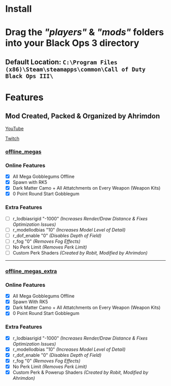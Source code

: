# Install

# Drag the *"players"* & *"mods"* folders into your Black Ops 3 directory

## Default Location: ```C:\Program Files (x86)\Steam\steamapps\common\Call of Duty Black Ops III\```

# Features

## **Mod Created, Packed & Organized by Ahrimdon**

[YouTube](https://youtube.com/@thahrimdon)

[Twitch](https://www.twitch.tv/thahrimdon)

### <ins>offline_megas</ins>

### Online Features
- [X] All Mega Gobblegums Offline
- [X] Spawn with RK5
- [X] Dark Matter Camo + All Attatchments on Every Weapon (Weapon Kits)
- [X] 0 Point Round Start Gobblegum

### Extra Features
- [ ] r_lodbiasrigid "-1000" *(Increases Render/Draw Distance & Fixes Optimization Issues)*
- [ ] r_modellodbias "10" *(Increases Model Level of Detail)*
- [ ] r_dof_enable "0" *(Disables Depth of Field)*
- [ ] r_fog "0" *(Removes Fog Effects)*
- [ ] No Perk Limit *(Removes Perk Limit)*
- [ ] Custom Perk Shaders *(Created by Robit, Modified by Ahrimdon)*

---

### <ins>offline_megas_extra</ins>

### Online Features
- [X] All Mega Gobblegums Offline
- [X] Spawn With RK5
- [X] Dark Matter Camo + All Attatchments on Every Weapon (Weapon Kits)
- [X] 0 Point Round Start Gobblegum

### Extra Features
- [X] r_lodbiasrigid "-1000" *(Increases Render/Draw Distance & Fixes Optimization Issues)*
- [X] r_modellodbias "10" *(Increases Model Level of Detail)*
- [X] r_dof_enable "0" *(Disables Depth of Field)*
- [X] r_fog "0" *(Removes Fog Effects)*
- [X] No Perk Limit *(Removes Perk Limit)*
- [X] Custom Perk & Powerup Shaders *(Created by Robit, Modified by Ahrimdon)*
